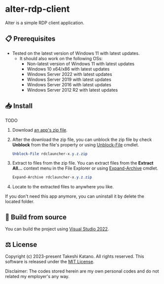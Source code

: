 # alter-rdp-client

Alter is a simple RDP client application.

## 📋 Prerequisites

- Tested on the latest version of Windows 11 with latest updates.
    - It should also work on the following OSs:
        - Non-latest version of Windows 11 with latest updates
        - Windows 10 x64/x86 with latest updates
        - Windows Server 2022 with latest updates
        - Windows Server 2019 with latest updates
        - Windows Server 2016 with latest updates
        - Windows Server 2012 R2 with latest updates

## 📥 Install

TODO

1. Download [an app's zip file](https://github.com/tksh164/alter-rdp-client/releases/latest).

2. After the download the zip file, you can unblock the zip file by check **Unblock** from the file's property or using [Unblock-File](https://docs.microsoft.com/en-us/powershell/module/microsoft.powershell.utility/unblock-file) cmdlet.
    
    ```powershell
    Unblock-File rdclauncher-x.y.z.zip
    ```
    
3. Extract to files from the zip file. You can extract files from the **Extract All...** context menu in the File Explorer or using [Expand-Archive](https://docs.microsoft.com/en-us/powershell/module/microsoft.powershell.archive/expand-archive) cmdlet.

    ```powershell
    Expand-Archive rdclauncher-x.y.z.zip
    ```

4. Locate to the extracted files to anywhere you like.

If you don't need this app anymore, you can uninstall it by delete the located folder.

## 🔨 Build from source

You can build the project using [Visual Studio 2022](https://visualstudio.microsoft.com/).

## ⚖️ License

Copyright (c) 2023-present Takeshi Katano. All rights reserved. This software is released under the [MIT License](https://github.com/tksh164/alter-rdp-client/blob/main/LICENSE).

Disclaimer: The codes stored herein are my own personal codes and do not related my employer's any way.
